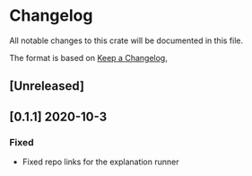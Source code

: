 # Changelog

All notable changes to this crate will be documented in this file.

The format is based on [Keep a Changelog](https://keepachangelog.com/en/1.0.0/),

## [Unreleased]

## [0.1.1] 2020-10-3
### Fixed
- Fixed repo links for the explanation runner
